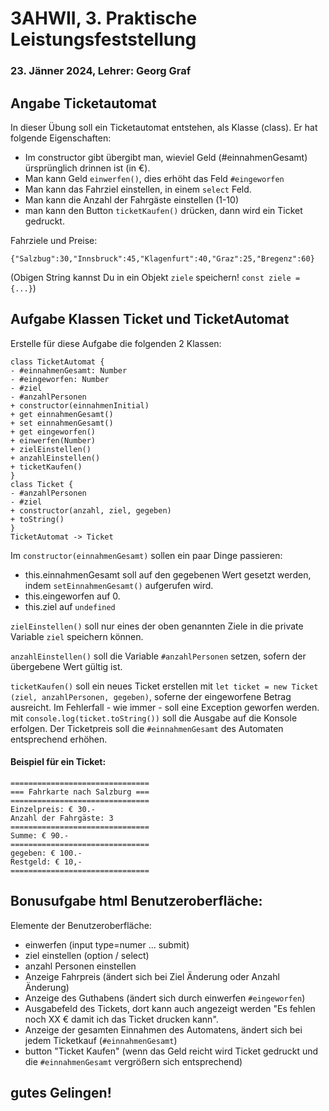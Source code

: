 # 3AHWII, 3. Praktische Leistungsfeststellung

### 23. Jänner 2024, Lehrer: Georg Graf

## Angabe Ticketautomat

In dieser Übung soll ein Ticketautomat entstehen, als Klasse (class). Er hat
folgende Eigenschaften:

-   Im constructor gibt übergibt man, wieviel Geld (#einnahmenGesamt)
    ürsprünglich drinnen ist (in €).
-   Man kann Geld `einwerfen()`, dies erhöht das Feld `#eingeworfen`
-   Man kann das Fahrziel einstellen, in einem `select` Feld.
-   Man kann die Anzahl der Fahrgäste einstellen (1-10)
-   man kann den Button `ticketKaufen()` drücken, dann wird ein Ticket gedruckt.

Fahrziele und Preise:

`{"Salzbug":30,"Innsbruck":45,"Klagenfurt":40,"Graz":25,"Bregenz":60}`

(Obigen String kannst Du in ein Objekt `ziele` speichern! `const ziele = {...}`)

## Aufgabe Klassen Ticket und TicketAutomat

Erstelle für diese Aufgabe die folgenden 2 Klassen:

```plantuml
class TicketAutomat {
- #einnahmenGesamt: Number
- #eingeworfen: Number
- #ziel
- #anzahlPersonen
+ constructor(einnahmenInitial)
+ get einnahmenGesamt()
+ set einnahmenGesamt()
+ get eingeworfen()
+ einwerfen(Number)
+ zielEinstellen()
+ anzahlEinstellen()
+ ticketKaufen()
}
class Ticket {
- #anzahlPersonen
- #ziel
+ constructor(anzahl, ziel, gegeben)
+ toString()
}
TicketAutomat -> Ticket
```

Im `constructor(einnahmenGesamt)` sollen ein paar Dinge passieren:

-   this.einnahmenGesamt soll auf den gegebenen Wert gesetzt werden, indem
    `setEinnahmenGesamt()` aufgerufen wird.
-   this.eingeworfen auf 0.
-   this.ziel auf `undefined`

`zielEinstellen()` soll nur eines der oben genannten Ziele in die private
Variable `ziel` speichern können.

`anzahlEinstellen()` soll die Variable `#anzahlPersonen` setzen, sofern der
übergebene Wert gültig ist.

`ticketKaufen()` soll ein neues Ticket erstellen mit
`let ticket = new Ticket (ziel, anzahlPersonen, gegeben)`, soferne der
eingeworfene Betrag ausreicht. Im Fehlerfall - wie immer - soll eine Exception
geworfen werden. mit `console.log(ticket.toString())` soll die Ausgabe auf die
Konsole erfolgen. Der Ticketpreis soll die `#einnahmenGesamt` des Automaten
entsprechend erhöhen.

#### Beispiel für ein Ticket:

```text
===============================
=== Fahrkarte nach Salzburg ===
===============================
Einzelpreis: € 30.-
Anzahl der Fahrgäste: 3
===============================
Summe: € 90.-
===============================
gegeben: € 100.-
Restgeld: € 10,-
===============================
```

## Bonusufgabe html Benutzeroberfläche:

Elemente der Benutzeroberfläche:

-   einwerfen (input type=numer ... submit)
-   ziel einstellen (option / select)
-   anzahl Personen einstellen
-   Anzeige Fahrpreis (ändert sich bei Ziel Änderung oder Anzahl Änderung)
-   Anzeige des Guthabens (ändert sich durch einwerfen `#eingeworfen`)
-   Ausgabefeld des Tickets, dort kann auch angezeigt werden "Es fehlen noch XX
    € damit ich das Ticket drucken kann".
-   Anzeige der gesamten Einnahmen des Automatens, ändert sich bei jedem
    Ticketkauf (`#einnahmenGesamt`)
-   button "Ticket Kaufen" (wenn das Geld reicht wird Ticket gedruckt und die
    `#einnahmenGesamt` vergrößern sich entsprechend)

## gutes Gelingen!

